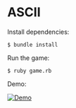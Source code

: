 # ASCII
Install dependencies:
```
$ bundle install
```
Run the game:
```
$ ruby game.rb
```

Demo:

[![Demo](https://img.youtube.com/vi/dHWYMZSQbNE/0.jpg)](https://www.youtube.com/watch?v=dHWYMZSQbNE)